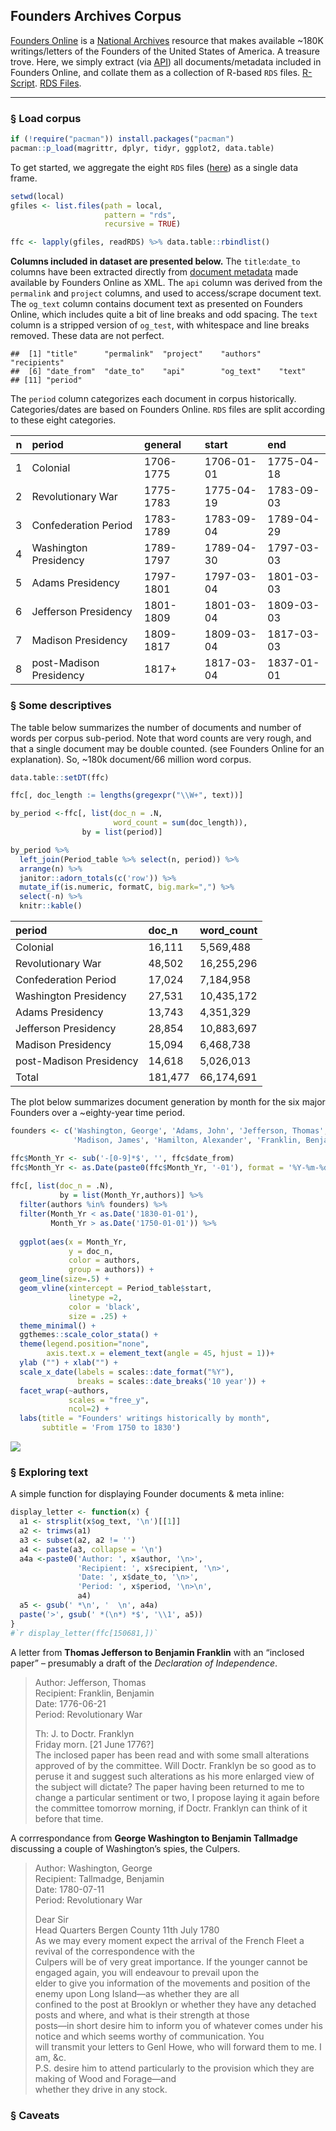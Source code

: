 Founders Archives Corpus
------------------------

[Founders Online](https://founders.archives.gov/) is a [National
Archives](https://www.archives.gov/) resource that makes available
\~180K writings/letters of the Founders of the United States of America.
A treasure trove. Here, we simply extract (via
[API](https://founders.archives.gov/API/docdata/)) all
documents/metadata included in Founders Online, and collate them as a
collection of R-based `RDS` files.
[R-Script](https://github.com/jaytimm/founders_archive_corpus/blob/master/scrape_founders_archive.R).
[RDS
Files](https://github.com/jaytimm/founders_archive_corpus/tree/master/data).

------------------------------------------------------------------------

### § Load corpus

``` r
if (!require("pacman")) install.packages("pacman")
pacman::p_load(magrittr, dplyr, tidyr, ggplot2, data.table)
```

To get started, we aggregate the eight `RDS` files ([here]()) as a
single data frame.

``` r
setwd(local)
gfiles <- list.files(path = local, 
                     pattern = "rds", 
                     recursive = TRUE) 

ffc <- lapply(gfiles, readRDS) %>% data.table::rbindlist()
```

**Columns included in dataset are presented below.** The
`title`:`date_to` columns have been extracted directly from [document
metadata](https://founders.archives.gov/Metadata/) made available by
Founders Online as XML. The `api` column was derived from the
`permalink` and `project` columns, and used to access/scrape document
text. The `og_text` column contains document text as presented on
Founders Online, which includes quite a bit of line breaks and odd
spacing. The `text` column is a stripped version of `og_test`, with
whitespace and line breaks removed. These data are not perfect.

    ##  [1] "title"      "permalink"  "project"    "authors"    "recipients"
    ##  [6] "date_from"  "date_to"    "api"        "og_text"    "text"      
    ## [11] "period"

The `period` column categorizes each document in corpus historically.
Categories/dates are based on Founders Online. `RDS` files are split
according to these eight categories.

|    n| period                  | general   | start      | end        |
|----:|:------------------------|:----------|:-----------|:-----------|
|    1| Colonial                | 1706-1775 | 1706-01-01 | 1775-04-18 |
|    2| Revolutionary War       | 1775-1783 | 1775-04-19 | 1783-09-03 |
|    3| Confederation Period    | 1783-1789 | 1783-09-04 | 1789-04-29 |
|    4| Washington Presidency   | 1789-1797 | 1789-04-30 | 1797-03-03 |
|    5| Adams Presidency        | 1797-1801 | 1797-03-04 | 1801-03-03 |
|    6| Jefferson Presidency    | 1801-1809 | 1801-03-04 | 1809-03-03 |
|    7| Madison Presidency      | 1809-1817 | 1809-03-04 | 1817-03-03 |
|    8| post-Madison Presidency | 1817+     | 1817-03-04 | 1837-01-01 |

### § Some descriptives

The table below summarizes the number of documents and number of words
per corpus sub-period. Note that word counts are very rough, and that a
single document may be double counted. (see Founders Online for an
explanation). So, \~180k document/66 million word corpus.

``` r
data.table::setDT(ffc)

ffc[, doc_length := lengths(gregexpr("\\W+", text))]

by_period <-ffc[, list(doc_n = .N, 
                       word_count = sum(doc_length)),
                by = list(period)]

by_period %>% 
  left_join(Period_table %>% select(n, period)) %>% 
  arrange(n) %>% 
  janitor::adorn_totals(c('row')) %>%
  mutate_if(is.numeric, formatC, big.mark=",") %>%
  select(-n) %>%
  knitr::kable()
```

| period                  | doc\_n  | word\_count |
|:------------------------|:--------|:------------|
| Colonial                | 16,111  | 5,569,488   |
| Revolutionary War       | 48,502  | 16,255,296  |
| Confederation Period    | 17,024  | 7,184,958   |
| Washington Presidency   | 27,531  | 10,435,172  |
| Adams Presidency        | 13,743  | 4,351,329   |
| Jefferson Presidency    | 28,854  | 10,883,697  |
| Madison Presidency      | 15,094  | 6,468,738   |
| post-Madison Presidency | 14,618  | 5,026,013   |
| Total                   | 181,477 | 66,174,691  |

The plot below summarizes document generation by month for the six major
Founders over a \~eighty-year time period.

``` r
founders <- c('Washington, George', 'Adams, John', 'Jefferson, Thomas', 
              'Madison, James', 'Hamilton, Alexander', 'Franklin, Benjamin')
```

``` r
ffc$Month_Yr <- sub('-[0-9]*$', '', ffc$date_from)
ffc$Month_Yr <- as.Date(paste0(ffc$Month_Yr, '-01'), format = '%Y-%m-%d')
  
ffc[, list(doc_n = .N), 
           by = list(Month_Yr,authors)] %>%
  filter(authors %in% founders) %>%
  filter(Month_Yr < as.Date('1830-01-01'),
         Month_Yr > as.Date('1750-01-01')) %>%
  
  ggplot(aes(x = Month_Yr, 
             y = doc_n, 
             color = authors,
             group = authors)) +
  geom_line(size=.5) +
  geom_vline(xintercept = Period_table$start,
             linetype =2, 
             color = 'black', 
             size = .25) +
  theme_minimal() +
  ggthemes::scale_color_stata() +
  theme(legend.position="none",
        axis.text.x = element_text(angle = 45, hjust = 1))+
  ylab ("") + xlab("") +
  scale_x_date(labels = scales::date_format("%Y"),
               breaks = scales::date_breaks('10 year')) +
  facet_wrap(~authors, 
             scales = "free_y", 
             ncol=2) + 
  labs(title = "Founders' writings historically by month",
       subtitle = 'From 1750 to 1830')
```

![](README_files/figure-markdown_github/unnamed-chunk-8-1.png)

### § Exploring text

A simple function for displaying Founder documents & meta inline:

``` r
display_letter <- function(x) {
  a1 <- strsplit(x$og_text, '\n')[[1]]
  a2 <- trimws(a1)
  a3 <- subset(a2, a2 != '')
  a4 <- paste(a3, collapse = '\n')
  a4a <-paste0('Author: ', x$author, '\n>', 
               'Recipient: ', x$recipient, '\n>', 
               'Date: ', x$date_to, '\n>', 
               'Period: ', x$period, '\n>\n', 
               a4)
  a5 <- gsub(' *\n', '  \n', a4a)
  paste('>', gsub(' *(\n*) *$', '\\1', a5))
}
#`r display_letter(ffc[150681,])`
```

A letter from **Thomas Jefferson to Benjamin Franklin** with an
“inclosed paper” – presumably a draft of the *Declaration of
Independence*.

> Author: Jefferson, Thomas  
> Recipient: Franklin, Benjamin  
> Date: 1776-06-21  
> Period: Revolutionary War
>
> Th: J. to Doctr. Franklyn  
> Friday morn. \[21 June 1776?\]  
> The inclosed paper has been read and with some small alterations
> approved of by the committee. Will Doctr. Franklyn be so good as to
> peruse it and suggest such alterations as his more enlarged view of
> the subject will dictate? The paper having been returned to me to
> change a particular sentiment or two, I propose laying it again before
> the committee tomorrow morning, if Doctr. Franklyn can think of it
> before that time. <br>

A corrrespondance from **George Washington to Benjamin Tallmadge**
discussing a couple of Washington’s spies, the Culpers.

> Author: Washington, George  
> Recipient: Tallmadge, Benjamin  
> Date: 1780-07-11  
> Period: Revolutionary War
>
> Dear Sir  
> Head Quarters Bergen County 11th July 1780  
> As we may every moment expect the arrival of the French Fleet a
> revival of the correspondence with the  
> Culpers will be of very great importance. If the younger cannot be
> engaged again, you will endeavour to prevail upon the  
> elder to give you information of the movements and position of the
> enemy upon Long Island—as whether they are all  
> confined to the post at Brooklyn or whether they have any detached
> posts and where, and what is their strength at those  
> posts—in short desire him to inform you of whatever comes under his
> notice and which seems worthy of communication. You  
> will transmit your letters to Genl Howe, who will forward them to me.
> I am, &c.  
> P.S. desire him to attend particularly to the provision which they are
> making of Wood and Forage—and  
> whether they drive in any stock.

### § Caveats
